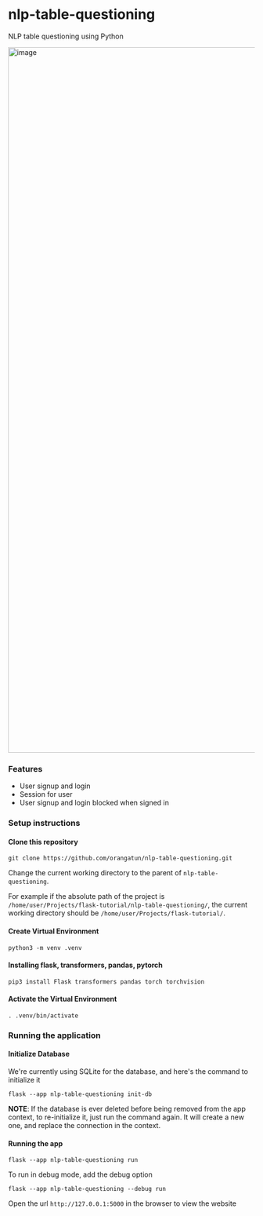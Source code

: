 # nlp-table-questioning
NLP table questioning using Python


<img width="1438" alt="image" src="https://github.com/orangatun/nlp-table-questioning/assets/34887793/c246139d-9ad0-4960-a03f-b4281203abbe">


### Features
- User signup and login
- Session for user
- User signup and login blocked when signed in


### Setup instructions

#### Clone this repository
```
git clone https://github.com/orangatun/nlp-table-questioning.git
```

Change the current working directory to the parent of `nlp-table-questioning`.

For example if the absolute path of the project is `/home/user/Projects/flask-tutorial/nlp-table-questioning/`, the current working directory should be `/home/user/Projects/flask-tutorial/`. 

#### Create Virtual Environment
```
python3 -m venv .venv
```

#### Installing flask, transformers, pandas, pytorch

```
pip3 install Flask transformers pandas torch torchvision
```

#### Activate the Virtual Environment
```
. .venv/bin/activate
```

### Running the application


#### Initialize Database 

We're currently using SQLite for the database, and here's the command to initialize it

```
flask --app nlp-table-questioning init-db
```

**NOTE**: If the database is ever deleted before being removed from the app context,
to re-initialize it, just run the command again. It will create a new one, and replace the connection in the context.
#### Running the app

```
flask --app nlp-table-questioning run
```

To run in debug mode, add the debug option
```
flask --app nlp-table-questioning --debug run
```

Open the url `http://127.0.0.1:5000` in the browser to view the website
